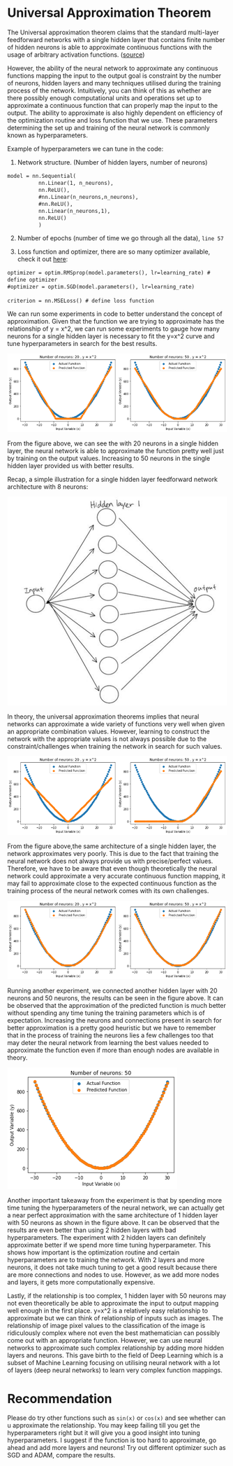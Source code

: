 # Universal Approximation Theorem


The Universal approximation theorem claims that the standard multi-layer feedforward networks with a single hidden layer that contains finite number of hidden neurons
is able to approximate continuous functions with the usage of arbitrary activation functions. ([source](https://citeseerx.ist.psu.edu/viewdoc/download?doi=10.1.1.101.2647&rep=rep1&type=pdf))


However, the ability of the neural network to approximate any continuous functions mapping the input to the output goal is constraint by the number of neurons, hidden layers and many techniques utilised during the training process of the network. Intuitively, you can think of this as whether are there possibly enough computational units and operations set up to approximate a continuous function that can properly map the input to the output. The ability to approximate is also highly dependent on efficiency of the optimization routine and loss function that we use. These parameters determining the set up and training of the neural network is commonly known as hyperparameters.

Example of hyperparameters we can tune in the code:

1. Network structure. (Number of hidden layers, number of neurons)

```
model = nn.Sequential(     
          nn.Linear(1, n_neurons),
          nn.ReLU(),
          #nn.Linear(n_neurons,n_neurons),
          #nn.ReLU(),        
          nn.Linear(n_neurons,1),
          nn.ReLU()
          )
```

2. Number of epochs (number of time we go through all the data), `line 57`

3. Loss function and optimizer, there are so many optimizer available, check it out [here](https://pytorch.org/docs/stable/optim.html):
```
optimizer = optim.RMSprop(model.parameters(), lr=learning_rate) # define optimizer
#optimizer = optim.SGD(model.parameters(), lr=learning_rate)

criterion = nn.MSELoss() # define loss function

```

We can run some experiments in code to better understand the concept of approximation. Given that the function we are trying to approximate has the relationship of y = x^2, we can run some experiments to gauge how many neurons for a single hidden layer is necessary to fit the y=x^2 curve and tune hyperparameters in search for the best results.

![img1](images/approx_1.png)


From the figure above, we can see the with 20 neurons in a single hidden layer, the neural network is able to approximate the function pretty well just by training on the output values. Increasing to 50 neurons in the single hidden layer provided us with better results. 

Recap, a simple illustration for a single hidden layer feedforward network architecture with 8 neurons:

![nn](images/nn.jpg)

In theory, the universal approximation theorems implies that neural networks can approximate a wide variety of functions very well when given an appropriate combination values. However, learning to construct the network with the appropriate values is not always possible due to the constraint/challenges when training the network in search for such values.



![img1](images/approx_fail.png)

From the figure above,the same architecture of a single hidden layer, the network approximates very poorly. This is due to the fact that training the neural network does not always provide us with precise/perfect values. Therefore, we have to be aware that even though theoretically the neural network could approximate a very accurate continuous function mapping, it may fail to approximate close to the expected continuous function as the training process of the neural network comes with its own challenges.


![img1](images/approx_3.png)


Running another experiment, we connected another hidden layer with 20 neurons and 50 neurons, the results can be seen in the figure above. It can be observed that the approximation of the predicted function is much better without spending any time tuning the training parameters which is of expectation. Increasing the neurons and connections present in search for better approximation is a pretty good heuristic but we have to remember that in the process of training the neurons lies a few challenges too that may deter the neural network from learning the best values needed to approximate the function even if more than enough nodes are available in theory.




![img1](images/welltuned.png)


Another important takeaway from the experiment is that by spending more time tuning the hyperparameters of the neural network, we can actually get a near perfect approximation with the same architecture of 1 hidden layer with 50 neurons as shown in the figure above. It can be observed that the results are even better than using 2 hidden layers with bad hyperparameters. The experiment with 2 hidden layers can definitely approximate better if we spend more time tuning hyperparameter. This shows how important is the optimization routine and certain hyperparameters are to training the network. With 2 layers and more neurons, it does not take much tuning to get a good result because there are more connections and nodes to use. However, as we add more nodes and layers, it gets more computationally expensive. 

Lastly, if the relationship is too complex, 1 hidden layer with 50 neurons may not even theoretically be able to approximate the input to output mapping well enough in the first place. y=x^2 is a relatively easy relationship to approximate but we can think of relationship of inputs such as images. The relationship of image pixel values to the classification of the image is ridiculously complex where not even the best mathematician can possibly come out with an appropriate function. However, we can use neural networks to approximate such complex relationship by adding more hidden layers and neurons. This gave birth to the field of Deep Learning which is a subset of Machine Learning focusing on utilising neural network with a lot of layers (deep neural networks) to learn very complex function mappings.


# Recommendation

Please do try other functions such as `sin(x)` or `cos(x)` and see whether can u approximate the relationship. You may keep failing till you get the hyperparameters right but it will give you a good insight into tuning hyperparameters. I suggest if the function is too hard to approximate, go ahead and add more layers and neurons! Try out different optimizer such as SGD and ADAM, compare the results.

